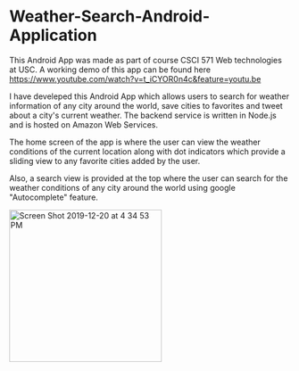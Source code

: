# Weather-Search-Android-Application
This Android App was made as part of course CSCI 571 Web technologies at USC. A working demo of this app can be found here
https://www.youtube.com/watch?v=t_iCYOR0n4c&feature=youtu.be

I have develeped this Android App which allows users to search for weather information of any city around the world, save cities to favorites and tweet about a city's current weather. The backend service is written in Node.js and is hosted on Amazon Web Services.

The home screen of the app is where the user can view the weather conditions of the current location along with dot indicators which provide a sliding view to any favorite cities added by the user.

Also, a search view is provided at the top where the user can search for the weather conditions of any city around the world using google "Autocomplete" feature.

<img width="273" alt="Screen Shot 2019-12-20 at 4 34 53 PM" src="https://user-images.githubusercontent.com/46659774/71251093-51c90480-2347-11ea-986f-a374bebc5e87.png">
